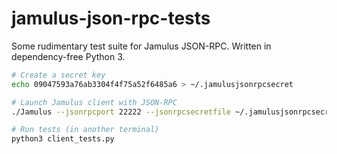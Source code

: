 # jamulus-json-rpc-tests

Some rudimentary test suite for Jamulus JSON-RPC. Written in dependency-free Python 3.

```sh
# Create a secret key
echo 09047593a76ab3304f4f75a52f6485a6 > ~/.jamulusjsonrpcsecret

# Launch Jamulus client with JSON-RPC
./Jamulus --jsonrpcport 22222 --jsonrpcsecretfile ~/.jamulusjsonrpcsecret

# Run tests (in another terminal)
python3 client_tests.py
```